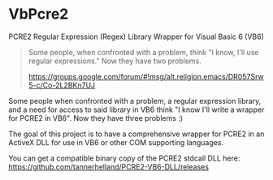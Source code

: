# VbPcre2
PCRE2 Regular Expression (Regex) Library Wrapper for Visual Basic 6 (VB6)

> Some people, when confronted with a problem, think "I know,
> I'll use regular expressions."  Now they have two problems.
> 
> https://groups.google.com/forum/#!msg/alt.religion.emacs/DR057Srw5-c/Co-2L2BKn7UJ

Some people when confronted with a problem, a regular expression library, and a need for access to said library in VB6 think "I know I'll write a wrapper for PCRE2 in VB6". Now they have three problems :)

The goal of this project is to have a comprehensive wrapper for PCRE2 in an ActiveX DLL for use in VB6 or other COM supporting languages.

You can get a compatible binary copy of the PCRE2 stdcall DLL here: https://github.com/tannerhelland/PCRE2-VB6-DLL/releases
